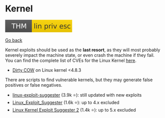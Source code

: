 # Kernel

[![linprivesc](../../../_badges/thm/linprivesc.svg)](https://tryhackme.com/room/linprivesc)

[Go back](../index.md#linux-privilege-escalation-)

<div class="row row-cols-md-2"><div>

Kernel exploits should be used as the **last resort**, as they will most probably severely impact the machine state, or even crash the machine if they fail. You can find the complete list of CVEs for the Linux Kernel [here](https://www.linuxkernelcves.com/cves).

* [Dirty COW](https://en.wikipedia.org/wiki/Dirty_COW) on Linux kernel <4.8.3
</div><div>

There are scripts to find vulnerable kernels, but they may generate false positives or false negatives.

* [linux-exploit-suggester](https://github.com/mzet-/linux-exploit-suggester) (3.9k ⭐): still updated with new exploits
* [Linux_Exploit_Suggester](https://github.com/InteliSecureLabs/Linux_Exploit_Suggester) (1.6k ⭐): up to 4.x excluded
* [Linux Kernel Exploit Suggester 2](https://github.com/jondonas/linux-exploit-suggester-2) (1.4k ⭐): up to 5.x excluded
</div></div>